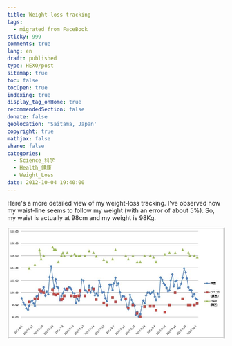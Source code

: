 ```yaml
---
title: Weight-loss tracking
tags:
  - migrated from FaceBook
sticky: 999
comments: true
lang: en
draft: published
type: HEXO/post
sitemap: true
toc: false
tocOpen: true
indexing: true
display_tag_onHome: true
recommendedSection: false
donate: false
geolocation: 'Saitama, Japan'
copyright: true
mathjax: false
share: false
categories:
  - Science_科学
  - Health_健康
  - Weight_Loss
date: 2012-10-04 19:40:00
---
```

 Here's a more detailed view of my weight-loss tracking. I've observed how my waist-line seems to follow my weight (with an error of about 5%). So, my waist is actually at 98cm and my weight is 98Kg.

 ![Tracking progress in Excel](./Weight-loss-tracking/601368_363143153771559_630315684_n_363143153771559.jpg)
